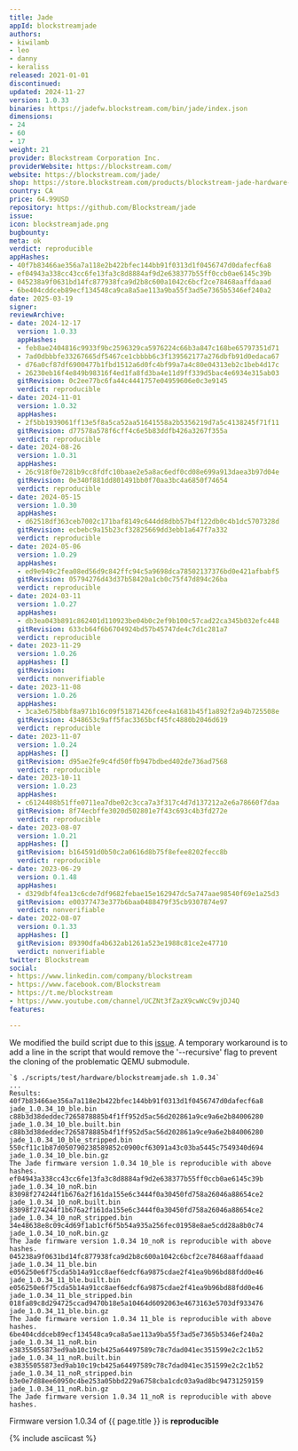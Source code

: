 ```yaml
---
title: Jade
appId: blockstreamjade
authors:
- kiwilamb
- leo
- danny
- keraliss
released: 2021-01-01
discontinued: 
updated: 2024-11-27
version: 1.0.33
binaries: https://jadefw.blockstream.com/bin/jade/index.json
dimensions:
- 24
- 60
- 17
weight: 21
provider: Blockstream Corporation Inc.
providerWebsite: https://blockstream.com/
website: https://blockstream.com/jade/
shop: https://store.blockstream.com/products/blockstream-jade-hardware-wallet
country: CA
price: 64.99USD
repository: https://github.com/Blockstream/jade
issue: 
icon: blockstreamjade.png
bugbounty: 
meta: ok
verdict: reproducible
appHashes:
- 40f7b83466ae356a7a118e2b422bfec144bb91f0313d1f0456747d0dafecf6a8  
- ef04943a338cc43cc6fe13fa3c8d8884af9d2e638377b55ff0ccb0ae6145c39b  
- 045238a9f0631bd14fc877938fca9d2b8c600a1042c6bcf2ce78468aaffdaaad  
- 6be404cddceb89ecf134548ca9ca8a5ae113a9ba55f3ad5e7365b5346ef240a2  
date: 2025-03-19
signer: 
reviewArchive:
- date: 2024-12-17
  version: 1.0.33
  appHashes:
  - feb8ae2404816c9933f9bc2596329ca5976224c66b3a847c168be65797351d71
  - 7ad0dbbbfe33267665df5467ce1cbbbb6c3f139562177a276dbfb91d0edaca67
  - d76a0cf87df6900477b1fbd1512a6d0fc4bf99a7a4c80e04313eb2c1beb4d17c
  - 26230eb16f4e849b98316f4ed1fa8fd3ba4e11d9ff339d5bac4e6934e315ab03
  gitRevision: 0c2ee77bc6fa44c4441757e04959606e0c3e9145
  verdict: reproducible
- date: 2024-11-01
  version: 1.0.32
  appHashes:
  - 2f5bb1939061ff13e5f8a5ca52aa51641558a2b5356219d7a5c4138245f71f11
  gitRevision: d77578a578f6cff4c6e5b83ddfb426a3267f355a
  verdict: reproducible
- date: 2024-08-26
  version: 1.0.31
  appHashes:
  - 26c918f0e7281b9cc8fdfc10baae2e5a8ac6edf0cd08e699a913daea3b97d04e
  gitRevision: 0e340f881dd801491bb0f70aa3bc4a6850f74654
  verdict: reproducible
- date: 2024-05-15
  version: 1.0.30
  appHashes:
  - d62518df363ceb7002c171baf8149c644dd8dbb57b4f122db0c4b1dc5707328d
  gitRevision: ecbebc9a15b23cf32825669dd3ebb1a647f7a332
  verdict: reproducible
- date: 2024-05-06
  version: 1.0.29
  appHashes:
  - ed9e949c2fea08ed56d9c842ffc94c5a9698dca78502137376bd0e421afbabf5
  gitRevision: 05794276d43d37b58420a1cb0c75f47d894c26ba
  verdict: reproducible
- date: 2024-03-11
  version: 1.0.27
  appHashes:
  - db3ea043b891c862401d110923be04b0c2ef9b100c57cad22ca345b032efc448
  gitRevision: 633cb64f6b6704924bd57b45747de4c7d1c281a7
  verdict: reproducible
- date: 2023-11-29
  version: 1.0.26
  appHashes: []
  gitRevision: 
  verdict: nonverifiable
- date: 2023-11-08
  version: 1.0.26
  appHashes:
  - 3ca3e6758bbf8a971b16c09f51871426fcee4a1681b45f1a892f2a94b725508e
  gitRevision: 4348653c9aff5fac3365bcf45fc4880b2046d619
  verdict: reproducible
- date: 2023-11-07
  version: 1.0.24
  appHashes: []
  gitRevision: d95ae2fe9c4fd50ffb947bdbed402de736ad7568
  verdict: reproducible
- date: 2023-10-11
  version: 1.0.23
  appHashes:
  - c6124408b51ffe0711ea7dbe02c3cca7a3f317c4d7d137212a2e6a78660f7daa
  gitRevision: 8f74ecbffe3020d502801e7f43c693c4b3fd272e
  verdict: reproducible
- date: 2023-08-07
  version: 1.0.21
  appHashes: []
  gitRevision: b164591d0b50c2a0616d8b75f8efee8202fecc8b
  verdict: reproducible
- date: 2023-06-29
  version: 0.1.48
  appHashes:
  - d329dbf4fea13c6cde7df9682febae15e162947dc5a747aae98540f69e1a25d3
  gitRevision: e00377473e377b6baa0488479f35cb9307874e97
  verdict: nonverifiable
- date: 2022-08-07
  version: 0.1.33
  appHashes: []
  gitRevision: 89390dfa4b632ab1261a523e1988c81ce2e47710
  verdict: nonverifiable
twitter: Blockstream
social:
- https://www.linkedin.com/company/blockstream
- https://www.facebook.com/Blockstream
- https://t.me/blockstream
- https://www.youtube.com/channel/UCZNt3fZazX9cwWcC9vjDJ4Q
features: 

---
```


We modified the build script due to this [issue](https://github.com/Blockstream/Jade/issues/191). 
A temporary workaround is to add a line in the script that would remove the '--recursive' flag to prevent the cloning of the problematic QEMU submodule.

```
`$ ./scripts/test/hardware/blockstreamjade.sh 1.0.34`
...
Results:
40f7b83466ae356a7a118e2b422bfec144bb91f0313d1f0456747d0dafecf6a8  jade_1.0.34_10_ble.bin
c88b3d38deddec7265878885b4f1ff952d5ac56d202861a9ce9a6e2b84006280  jade_1.0.34_10_ble.built.bin
c88b3d38deddec7265878885b4f1ff952d5ac56d202861a9ce9a6e2b84006280  jade_1.0.34_10_ble_stripped.bin
550cf11c1b87d050790238589852c0900cf63091a43c03ba5445c7549340d694  jade_1.0.34_10_ble.bin.gz
The Jade firmware version 1.0.34 10_ble is reproducible with above hashes.
ef04943a338cc43cc6fe13fa3c8d8884af9d2e638377b55ff0ccb0ae6145c39b  jade_1.0.34_10_noR.bin
83098f274244f1b676a2f161da155e6c3444f0a30450fd758a26046a88654ce2  jade_1.0.34_10_noR.built.bin
83098f274244f1b676a2f161da155e6c3444f0a30450fd758a26046a88654ce2  jade_1.0.34_10_noR_stripped.bin
34e48638e8c09c4d69f1ab1cf6f5b54a935a256fec01958e8ae5cdd28a8b0c74  jade_1.0.34_10_noR.bin.gz
The Jade firmware version 1.0.34 10_noR is reproducible with above hashes.
045238a9f0631bd14fc877938fca9d2b8c600a1042c6bcf2ce78468aaffdaaad  jade_1.0.34_11_ble.bin
e056250e6f75cda5b14a91cc8aef6edcf6a9875cdae2f41ea9b96bd88fdd0e46  jade_1.0.34_11_ble.built.bin
e056250e6f75cda5b14a91cc8aef6edcf6a9875cdae2f41ea9b96bd88fdd0e46  jade_1.0.34_11_ble_stripped.bin
018fa89c8d294725ccad9470b18e5a10464d6092063e4673163e5703df933476  jade_1.0.34_11_ble.bin.gz
The Jade firmware version 1.0.34 11_ble is reproducible with above hashes.
6be404cddceb89ecf134548ca9ca8a5ae113a9ba55f3ad5e7365b5346ef240a2  jade_1.0.34_11_noR.bin
e38355055873ed9ab10c19cb425a64497589c78c7dad041ec351599e2c2c1b52  jade_1.0.34_11_noR.built.bin
e38355055873ed9ab10c19cb425a64497589c78c7dad041ec351599e2c2c1b52  jade_1.0.34_11_noR_stripped.bin
b3e0e7d88ee60950c4be253a05bbd229a6758cba1cdc03a9ad8bc94731259159  jade_1.0.34_11_noR.bin.gz
The Jade firmware version 1.0.34 11_noR is reproducible with above hashes.
```

Firmware version 1.0.34 of {{ page.title }} is **reproducible**

{% include asciicast %}
